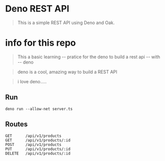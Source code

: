 # Deno REST API
> This is a simple REST API using Deno and Oak.

# info for this repo
> This a basic learning -- pratice for the deno to build a rest api -- with -- deno

> deno is a cool, amazing way to build a REST API

> i love deno.....

## Run
```
deno run --allow-net server.ts
```

## Routes
```
GET      /api/v1/products
GET      /api/v1/products/:id
POST     /api/v1/products
PUT      /api/v1/products/:id
DELETE   /api/v1/products/:id
```